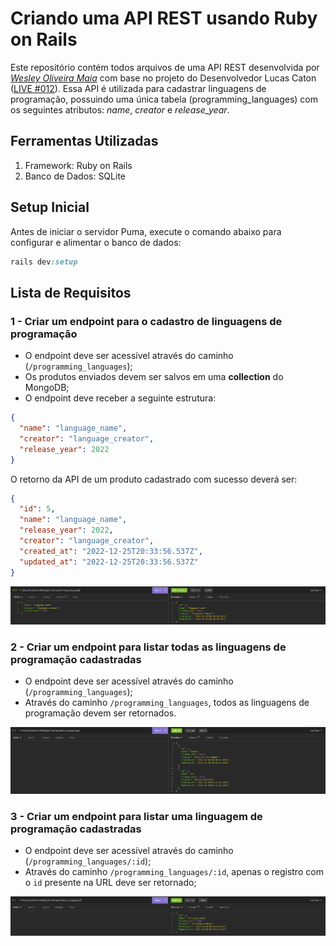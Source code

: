 # Criando uma API REST usando Ruby on Rails

Este repositório contém todos arquivos de uma API REST desenvolvida por _[Wesley Oliveira Maia](https://www.linkedin.com/in/wesley-maia-433b7b60/)_ com base no projeto do Desenvolvedor Lucas Caton ([LIVE #012](https://www.youtube.com/watch?v=jcA_Nn2xPXg)). Essa API é utilizada para cadastrar linguagens de programação, possuindo uma única tabela (programming_languages) com os seguintes atributos: *name*, *creator* e *release_year*.

## Ferramentas Utilizadas

 1. Framework: Ruby on Rails
 2. Banco de Dados: SQLite
 
## Setup Inicial

Antes de iniciar o servidor Puma, execute o comando abaixo para configurar e alimentar o banco de dados:

```ruby
rails dev:setup
```

## Lista de Requisitos

### 1 - Criar um endpoint para o cadastro de linguagens de programação
- O endpoint deve ser acessível através do caminho (`/programming_languages`);
- Os produtos enviados devem ser salvos em uma **collection** do MongoDB;
- O endpoint deve receber a seguinte estrutura:

```json
{
  "name": "language_name",
  "creator": "language_creator",
  "release_year": 2022
}
```

O retorno da API de um produto cadastrado com sucesso deverá ser:

```json
{
  "id": 5,
  "name": "language_name",
  "release_year": 2022,
  "creator": "language_creator",
  "created_at": "2022-12-25T20:33:56.537Z",
  "updated_at": "2022-12-25T20:33:56.537Z"
}
```

![Create Register](./public/createregister.png)

### 2 - Criar um endpoint para listar todas as linguagens de programação cadastradas
- O endpoint deve ser acessível através do caminho (`/programming_languages`);
- Através do caminho `/programming_languages`, todos as linguagens de programação devem ser retornados.

![Create Register](./public/indexregister.png)

### 3 - Criar um endpoint para listar uma linguagem de programação cadastradas
- O endpoint deve ser acessível através do caminho (`/programming_languages/:id`);
- Através do caminho `/programming_languages/:id`, apenas o registro com o `id` presente na URL deve ser retornado;

![Lista de produtos](./public/showregister.png)
